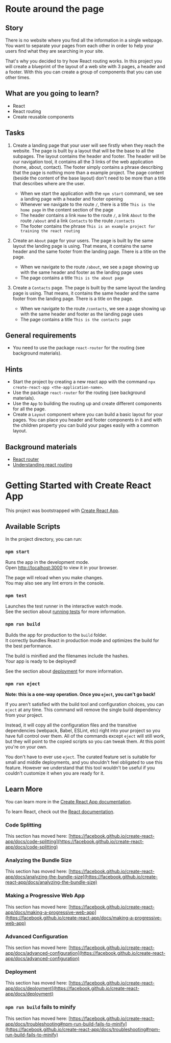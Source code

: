# Route around the page

## Story

There is no website where you find all the information in a single webpage.
You want to separate your pages from each other in order to help your users find what they are searching in your site.

That's why you decided to try how React routing works.
In this project you will create a blueprint of the layout of a web site with 3 pages, a header and a footer.
With this you can create a group of components that you can use other times.

## What are you going to learn?

- React
- React routing
- Create reusable components

## Tasks

1. Create a landing page that your user will see firstly when they reach the website. The page is built by a layout that will be the base to all the subpages. The layout contains the header and footer. The header will be our navigation tool, it contains all the 3 links of the web application (home, about, contact). The footer simply contains a phrase describing that the page is nothing more than a example project. The page content (beside the content of the base layout) don't need to be more than a title that describes where are the user.
    - When we start the application with the `npm start` command, we see a landing page with a header and footer opening
    - Whenever we navigate to the route `/`, there is a title `This is the home page` in the content section of the page
    - The header contains a link `Home` to the route `/`, a link `About` to the route `/about` and a link `Contacts` to the route `/contacts`
    - The footer contains the phrase `This is an example project for training the react routing`

2. Create an `About` page for your users. The page is built by the same layout the landing page is using. That means, it contains the same header and the same footer from the landing page. There is a title on the page.
    - When we navigate to the route `/about`, we see a page showing up with the same header and footer as the landing page uses
    - The page contains a title `This is the about page`

3. Create a `Contacts` page. The page is built by the same layout the landing page is using. That means, it contains the same header and the same footer from the landing page. There is a title on the page.
    - When we navigate to the route `/contacts`, we see a page showing up with the same header and footer as the landing page uses
    - The page contains a title `This is the contacts page`

## General requirements

- You need to use the package `react-router` for the routing (see background materials).

## Hints

- Start the project by creating a new react app with the command `npx create-react-app <the-application-name>`.
- Use the package `react-router` for the routing (see background materials).
- Use the `App` to building the routing up and create different components for all the page.
- Create a `Layout` component where you can build a basic layout for your pages. You can place you header and footer components in it and with the children property you can build your pages easily with a common layout.

## Background materials

- <i class="far fa-exclamation"></i> [React router](https://reactrouter.com/)
- <i class="far fa-exclamation"></i> [Understanding react routing](https://medium.com/the-andela-way/understanding-the-fundamentals-of-routing-in-react-b29f806b157e)









# Getting Started with Create React App

This project was bootstrapped with [Create React App](https://github.com/facebook/create-react-app).

## Available Scripts

In the project directory, you can run:

### `npm start`

Runs the app in the development mode.\
Open [http://localhost:3000](http://localhost:3000) to view it in your browser.

The page will reload when you make changes.\
You may also see any lint errors in the console.

### `npm test`

Launches the test runner in the interactive watch mode.\
See the section about [running tests](https://facebook.github.io/create-react-app/docs/running-tests) for more information.

### `npm run build`

Builds the app for production to the `build` folder.\
It correctly bundles React in production mode and optimizes the build for the best performance.

The build is minified and the filenames include the hashes.\
Your app is ready to be deployed!

See the section about [deployment](https://facebook.github.io/create-react-app/docs/deployment) for more information.

### `npm run eject`

**Note: this is a one-way operation. Once you `eject`, you can't go back!**

If you aren't satisfied with the build tool and configuration choices, you can `eject` at any time. This command will remove the single build dependency from your project.

Instead, it will copy all the configuration files and the transitive dependencies (webpack, Babel, ESLint, etc) right into your project so you have full control over them. All of the commands except `eject` will still work, but they will point to the copied scripts so you can tweak them. At this point you're on your own.

You don't have to ever use `eject`. The curated feature set is suitable for small and middle deployments, and you shouldn't feel obligated to use this feature. However we understand that this tool wouldn't be useful if you couldn't customize it when you are ready for it.

## Learn More

You can learn more in the [Create React App documentation](https://facebook.github.io/create-react-app/docs/getting-started).

To learn React, check out the [React documentation](https://reactjs.org/).

### Code Splitting

This section has moved here: [https://facebook.github.io/create-react-app/docs/code-splitting](https://facebook.github.io/create-react-app/docs/code-splitting)

### Analyzing the Bundle Size

This section has moved here: [https://facebook.github.io/create-react-app/docs/analyzing-the-bundle-size](https://facebook.github.io/create-react-app/docs/analyzing-the-bundle-size)

### Making a Progressive Web App

This section has moved here: [https://facebook.github.io/create-react-app/docs/making-a-progressive-web-app](https://facebook.github.io/create-react-app/docs/making-a-progressive-web-app)

### Advanced Configuration

This section has moved here: [https://facebook.github.io/create-react-app/docs/advanced-configuration](https://facebook.github.io/create-react-app/docs/advanced-configuration)

### Deployment

This section has moved here: [https://facebook.github.io/create-react-app/docs/deployment](https://facebook.github.io/create-react-app/docs/deployment)

### `npm run build` fails to minify

This section has moved here: [https://facebook.github.io/create-react-app/docs/troubleshooting#npm-run-build-fails-to-minify](https://facebook.github.io/create-react-app/docs/troubleshooting#npm-run-build-fails-to-minify)
